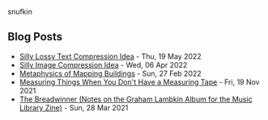 snufkin

## Blog Posts
<!-- blog starts -->
* [Silly Lossy Text Compression Idea](https://snufk.in/blog/silly-compression-text.html) - Thu, 19 May 2022
* [Silly Image Compression Idea](https://snufk.in/blog/silly-compression.html) - Wed, 06 Apr 2022
* [Metaphysics of Mapping Buildings](https://snufk.in/blog/mapping-buildings.html) - Sun, 27 Feb 2022
* [Measuring Things When You Don't Have a Measuring Tape](https://snufk.in/blog/measuring-string.html) - Fri, 19 Nov 2021
* [The Breadwinner (Notes on the Graham Lambkin Album for the Music Library Zine)](https://snufk.in/blog/the-breadwinner.html) - Sun, 28 Mar 2021
<!-- blog ends -->
